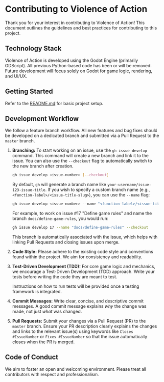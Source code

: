 # Contributing to Violence of Action

Thank you for your interest in contributing to Violence of Action! This document outlines the guidelines and best practices for contributing to this project.

## Technology Stack

Violence of Action is developed using the Godot Engine (primarily GDScript). All previous Python-based code has been or will be removed. Future development will focus solely on Godot for game logic, rendering, and UI/UX.

## Getting Started

Refer to the [README.md](README.md) for basic project setup.

## Development Workflow

We follow a feature branch workflow. All new features and bug fixes should be developed on a dedicated branch and submitted via a Pull Request to the `master` branch.

1.  **Branching:** To start working on an issue, use the `gh issue develop` command. This command will create a new branch and link it to the issue. You can also use the `--checkout` flag to automatically switch to the new branch after creation.
    ```bash
    gh issue develop <issue-number> [--checkout]
    ```
    By default, `gh` will generate a branch name like `your-username/issue-123-issue-title`. If you wish to specify a custom branch name (e.g., `<function-label>/<issue-title-slug>`), you can use the `--name` flag:
    ```bash
    gh issue develop <issue-number> --name "<function-label>/<issue-title-slug>" [--checkout]
    ```
    For example, to work on issue #17 "Define game rules" and name the branch `docs/define-game-rules`, you would run:
    ```bash
    gh issue develop 17 --name "docs/define-game-rules" --checkout
    ```
    This branch is automatically associated with the issue, which helps with linking Pull Requests and closing issues upon merge.

2.  **Code Style:** Please adhere to the existing code style and conventions found within the project. We aim for consistency and readability.

3.  **Test-Driven Development (TDD):** For core game logic and mechanics, we encourage a Test-Driven Development (TDD) approach. Write your tests before writing the code they are meant to test.

    Instructions on how to run tests will be provided once a testing framework is integrated.

4.  **Commit Messages:** Write clear, concise, and descriptive commit messages. A good commit message explains *why* the change was made, not just *what* was changed.

5.  **Pull Requests:** Submit your changes via a Pull Request (PR) to the `master` branch. Ensure your PR description clearly explains the changes and links to the relevant issue(s) using keywords like `Closes #IssueNumber` or `Fixes #IssueNumber` so that the issue automatically closes when the PR is merged.

## Code of Conduct

We aim to foster an open and welcoming environment. Please treat all contributors with respect and professionalism.
